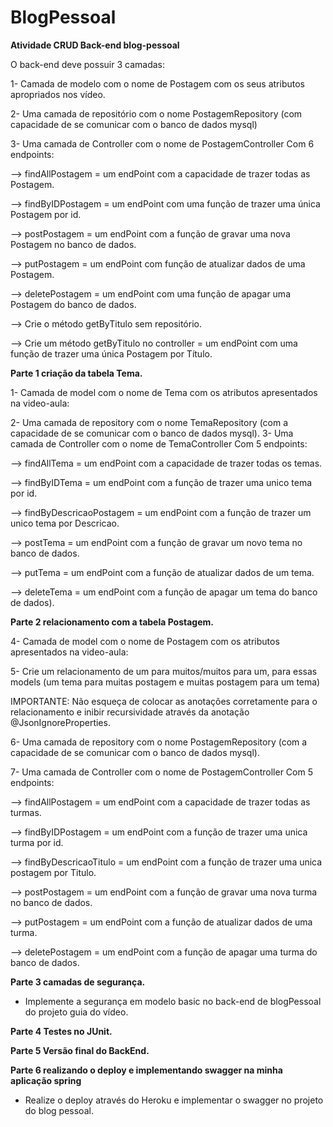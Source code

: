 # BlogPessoal

**Atividade CRUD Back-end blog-pessoal**

O back-end deve possuir 3 camadas:

1- Camada de modelo com o nome de Postagem com os seus atributos apropriados nos vídeo.

2- Uma camada de repositório com o nome PostagemRepository (com capacidade de se comunicar com o banco de dados mysql)

3- Uma camada de Controller com o nome de PostagemController Com 6 endpoints:

--> findAllPostagem = um endPoint com a capacidade de trazer todas as Postagem.

--> findByIDPostagem = um endPoint com uma função de trazer uma única Postagem por id.

--> postPostagem = um endPoint com a função de gravar uma nova Postagem no banco de dados.

--> putPostagem = um endPoint com função de atualizar dados de uma Postagem.

--> deletePostagem = um endPoint com uma função de apagar uma Postagem do banco de dados.

--> Crie o método getByTitulo sem repositório.

--> Crie um método getByTitulo no controller = um endPoint com uma função de trazer uma única Postagem por Título.

**Parte 1 criação da tabela Tema.**

1- Camada de model  com o nome de Tema com os atributos apresentados na video-aula:

2- Uma camada de repository com o nome TemaRepository (com a capacidade de se comunicar com o banco de dados mysql).
3- Uma camada de Controller com o nome de TemaController Com 5 endpoints:

--> findAllTema = um endPoint com a capacidade de trazer todas os temas.

--> findByIDTema = um endPoint com a função de trazer uma unico tema por id.

--> findByDescricaoPostagem = um endPoint com a função de trazer um unico tema por Descricao.

--> postTema = um endPoint com a função de gravar um novo tema no banco de dados.

--> putTema = um endPoint com a função de atualizar dados de um tema.

--> deleteTema = um endPoint com a função de apagar um tema do banco de dados).

**Parte 2 relacionamento com a tabela Postagem.**

4- Camada de model  com o nome de Postagem com os atributos apresentados na video-aula:

5- Crie um relacionamento de um para muitos/muitos para um, para essas models   (um tema para muitas postagem e muitas postagem para um tema) 

IMPORTANTE: Não esqueça de colocar as anotações corretamente para o relacionamento e inibir recursividade através da anotação @JsonIgnoreProperties.

6- Uma camada de repository com o nome PostagemRepository (com a capacidade de se comunicar com o banco de dados mysql).

7- Uma camada de Controller com o nome de PostagemController Com 5 endpoints:

--> findAllPostagem = um endPoint com a capacidade de trazer todas as turmas.

--> findByIDPostagem = um endPoint com a função de trazer uma unica turma por id.

--> findByDescricaoTitulo = um endPoint com a função de trazer uma unica postagem por Titulo.

--> postPostagem = um endPoint com a função de gravar uma nova turma no banco de dados.

--> putPostagem = um endPoint com a função de atualizar dados de uma turma.

--> deletePostagem = um endPoint com a função de apagar uma turma do banco de dados.

**Parte 3 camadas de segurança.**
- Implemente a segurança em modelo basic no back-end de blogPessoal do projeto guia do vídeo.

**Parte 4 Testes no JUnit.**

**Parte 5 Versão final do BackEnd.**

**Parte 6 realizando o deploy e implementando swagger na minha aplicação spring**

- Realize o deploy através do Heroku e implementar o swagger no projeto do blog
pessoal.
